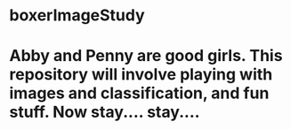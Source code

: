 # boxerImageStudy

# Abby and Penny are good girls. This repository will involve playing with images and classification, and fun stuff. Now stay.... stay....
